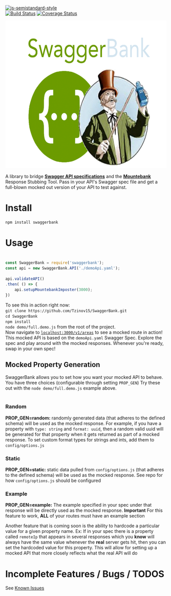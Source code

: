 [![js-semistandard-style](https://cdn.rawgit.com/flet/semistandard/master/badge.svg)](https://github.com/Flet/semistandard)<br>
[![Build Status](https://travis-ci.org/Tzinov15/SwaggerBank.svg?branch=master)](https://travis-ci.org/Tzinov15/SwaggerBank)
[![Coverage Status](https://coveralls.io/repos/github/Tzinov15/SwaggerBank/badge.svg?branch=master&bustagain=4)](https://coveralls.io/github/Tzinov15/SwaggerBank?branch=master&bustagain=5)

<img src="./swaggerbanklogo.png" alt="alt text" width="600" height="460">

A library to bridge **[Swagger API specifications](http://swagger.io/)** and the **[Mountebank](http://www.mbtest.org/)** Response Stubbing Tool. Pass in your API's Swagger spec file and get a full-blown mocked out version of your API to test against.


# Install

```bash
npm install swaggerbank
```

<h1> Usage </h1>

```javascript

const SwaggerBank = require('swaggerbank');
const api = new SwaggerBank.API('./demoApi.yaml');

api.validateAPI()
.then( () => {
	api.setupMountebankImposter(3000);
})

```

To see this in action right now:    
`git clone https://github.com/Tzinov15/SwaggerBank.git`   
`cd SwaggerBank`    
`npm install`   
`node demo/full.demo.js` from the root of the project.    
Now navigate to [`localhost:3000/v1/areas`](http://localhost:3000/v1/areas) to see a mocked route in action! This mocked API is
based on the `demoApi.yaml` Swagger Spec. Explore the spec and play around with the mocked responses. Whenever you're ready, swap in your own spec!

## Mocked Property Generation
SwaggerBank allows you to set how you want your mocked API to behave. You have three choices (configurable through setting `PROP_GEN`) Try these out with the `node demo/full.demo.js` example above.           <br><br>

### Random
<b>PROP_GEN=random:</b> randomly generated data (that adheres to the defined schema) will be used as the mocked response. For example, if you have a property with `type: string` and `format: uuid`, then a random valid uuid will be generated for that property when it gets returned as part of a mocked response. To set custom format types for strings and ints, add them to `config/options.js` <br>

### Static
<b>PROP_GEN=static:</b> static data pulled from ````config/options.js```` (that adheres to the defined schema) will be used as the mocked response. See repo for how ```config/options.js``` should be configured<br>

### Example
<b>PROP_GEN=example:</b> The example specified in your spec under that response will be directly used as the mocked response. **Important** For this feature to work, **ALL** of your routes must have an example section<br>

Another feature that is coming soon is the ability to hardcode a particular value for a given property name. Ex: If in your spec there is a property called `remoteIp` that appears in several responses which you **know** will always have the same value whenever the **real** server gets hit, then you can set the hardcoded value for this property. This will allow for setting up a mocked API that more closely reflects what the real API will do




<h1> Incomplete Features / Bugs / TODOS </h1>

See [Known Issues](./KnownIssues.md)
